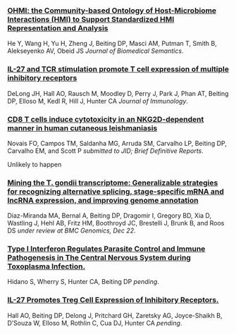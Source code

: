 <div class="pub">
    <h3><a href="" target="_new">OHMI: the Community-based Ontology of Host-Microbiome Interactions (HMI) to Support Standardized HMI Representation and Analysis</a></h3>
    <span class="pub-authors">He Y, Wang H, Yu H, Zheng J, <span class="pub-member-author">Beiting DP</span>, Masci AM, Putman T, Smith B, Alekseyenko AV, Obeid JS</span>
    <span class="pub-journal"><i>Journal of Biomedical Semantics</i>. <b></b></span>
</div>

<div class="pub">
    <h3><a href="" target="_new">IL-27 and TCR stimulation promote T cell expression of multiple inhibitory receptors</a></h3>
    <span class="pub-authors">DeLong JH, Hall AO, Rausch M, Moodley D, Perry J, Park J, Phan AT, <span class="pub-member-author">Beiting DP</span>, Elloso M, Kedl R, Hill J, Hunter CA</span>
    <span class="pub-journal"><i>Journal of Immunology</i>. <b></b></span>
</div>

<div class="pub">
    <h3><a href="" target="_new">CD8 T cells induce cytotoxicity in an NKG2D-dependent manner in human cutaneous leishmaniasis</a></h3>
    <span class="pub-authors">Novais FO, Campos TM, Saldanha MG, Arruda SM, Carvalho LP, <span class="pub-member-author">Beiting DP</span>, Carvalho EM, and Scott P</span>
    <span class="pub-journal"><i>submitted to JID; Brief Definitive Reports</i>. <b></b></span>
</div>


Unlikely to happen
<div class="pub">
    <h3><a href="" target="_new">Mining the T. gondii transcriptome: Generalizable strategies for recognizing alternative splicing, stage-specific mRNA and lncRNA expression, and improving genome annotation</a></h3>
    <span class="pub-authors">Diaz-Miranda MA, Bernal A, <span class="pub-member-author">Beiting DP</span>, Dragomir I, Gregory BD, Xia D, Wastling J, Hehl AB, Fritz HM, Boothroyd JC, Brestelli J, Brunk B, and Roos DS</span>
    <span class="pub-journal"><i>under review at BMC Genomics, Dec 22</i>. <b></b></span>
</div>


<div class="pub">
    <h3><a href="" target="_new">Type I Interferon Regulates Parasite Control and Immune Pathogenesis in The Central Nervous System during Toxoplasma Infection.</a></h3>
    <span class="pub-authors">Hidano S, Wherry S, Hunter CA, <span class="pub-member-author">Beiting DP</span></span>
    <span class="pub-journal"><i>pending</i>. <b></b></span>
</div>

<div class="pub">
    <h3><a href="" target="_new">IL-27 Promotes Treg Cell Expression of Inhibitory Receptors.</a></h3>
    <span class="pub-authors">Hall AO, <span class="pub-member-author">Beiting DP</span>, Delong J, Pritchard GH, Zaretsky AG, Joyce-Shaikh B, D’Souza W, Elloso M, Rothlin C, Cua DJ, Hunter CA</span>
    <span class="pub-journal"><i>pending</i>. <b></b></span>
</div>

</div>









